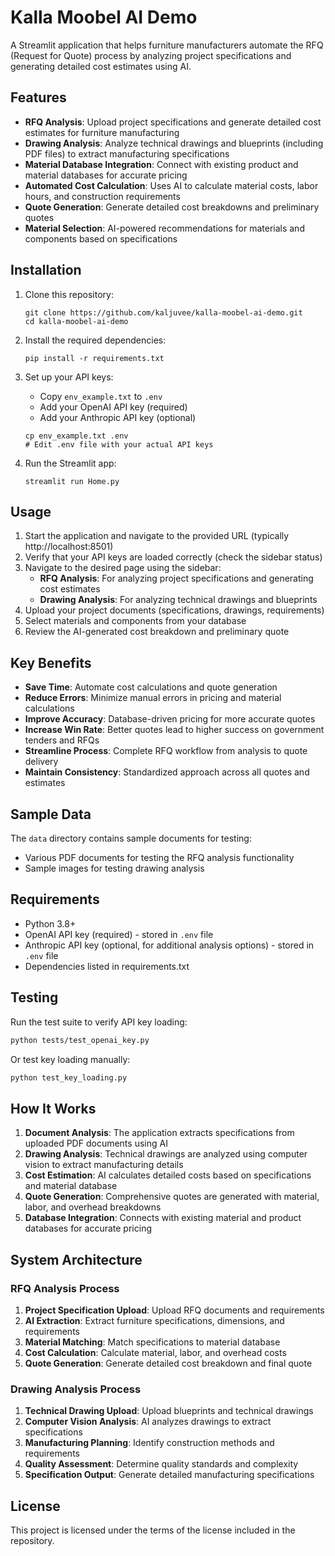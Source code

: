 # Kalla Moobel AI Demo

A Streamlit application that helps furniture manufacturers automate the RFQ (Request for Quote) process by analyzing project specifications and generating detailed cost estimates using AI.

## Features

- **RFQ Analysis**: Upload project specifications and generate detailed cost estimates for furniture manufacturing
- **Drawing Analysis**: Analyze technical drawings and blueprints (including PDF files) to extract manufacturing specifications
- **Material Database Integration**: Connect with existing product and material databases for accurate pricing
- **Automated Cost Calculation**: Uses AI to calculate material costs, labor hours, and construction requirements
- **Quote Generation**: Generate detailed cost breakdowns and preliminary quotes
- **Material Selection**: AI-powered recommendations for materials and components based on specifications

## Installation

1. Clone this repository:
   ```
   git clone https://github.com/kaljuvee/kalla-moobel-ai-demo.git
   cd kalla-moobel-ai-demo
   ```

2. Install the required dependencies:
   ```
   pip install -r requirements.txt
   ```

3. Set up your API keys:
   - Copy `env_example.txt` to `.env`
   - Add your OpenAI API key (required)
   - Add your Anthropic API key (optional)
   ```
   cp env_example.txt .env
   # Edit .env file with your actual API keys
   ```

4. Run the Streamlit app:
   ```
   streamlit run Home.py
   ```

## Usage

1. Start the application and navigate to the provided URL (typically http://localhost:8501)
2. Verify that your API keys are loaded correctly (check the sidebar status)
3. Navigate to the desired page using the sidebar:
   - **RFQ Analysis**: For analyzing project specifications and generating cost estimates
   - **Drawing Analysis**: For analyzing technical drawings and blueprints
4. Upload your project documents (specifications, drawings, requirements)
5. Select materials and components from your database
6. Review the AI-generated cost breakdown and preliminary quote

## Key Benefits

- **Save Time**: Automate cost calculations and quote generation
- **Reduce Errors**: Minimize manual errors in pricing and material calculations
- **Improve Accuracy**: Database-driven pricing for more accurate quotes
- **Increase Win Rate**: Better quotes lead to higher success on government tenders and RFQs
- **Streamline Process**: Complete RFQ workflow from analysis to quote delivery
- **Maintain Consistency**: Standardized approach across all quotes and estimates

## Sample Data

The `data` directory contains sample documents for testing:
- Various PDF documents for testing the RFQ analysis functionality
- Sample images for testing drawing analysis

## Requirements

- Python 3.8+
- OpenAI API key (required) - stored in `.env` file
- Anthropic API key (optional, for additional analysis options) - stored in `.env` file
- Dependencies listed in requirements.txt

## Testing

Run the test suite to verify API key loading:
```bash
python tests/test_openai_key.py
```

Or test key loading manually:
```bash
python test_key_loading.py
```

## How It Works

1. **Document Analysis**: The application extracts specifications from uploaded PDF documents using AI
2. **Drawing Analysis**: Technical drawings are analyzed using computer vision to extract manufacturing details
3. **Cost Estimation**: AI calculates detailed costs based on specifications and material database
4. **Quote Generation**: Comprehensive quotes are generated with material, labor, and overhead breakdowns
5. **Database Integration**: Connects with existing material and product databases for accurate pricing

## System Architecture

### RFQ Analysis Process
1. **Project Specification Upload**: Upload RFQ documents and requirements
2. **AI Extraction**: Extract furniture specifications, dimensions, and requirements
3. **Material Matching**: Match specifications to material database
4. **Cost Calculation**: Calculate material, labor, and overhead costs
5. **Quote Generation**: Generate detailed cost breakdown and final quote

### Drawing Analysis Process
1. **Technical Drawing Upload**: Upload blueprints and technical drawings
2. **Computer Vision Analysis**: AI analyzes drawings to extract specifications
3. **Manufacturing Planning**: Identify construction methods and requirements
4. **Quality Assessment**: Determine quality standards and complexity
5. **Specification Output**: Generate detailed manufacturing specifications

## License

This project is licensed under the terms of the license included in the repository.